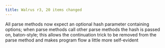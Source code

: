 ```yaml
---
title: Walrus r3, 20 items changed
---
```


All parse methods now expect an optional hash parameter containing options; when parse methods call other parse methods the hash is passed on, baton-style; this allows the continuation trick to be removed from the parse method and makes program flow a little more self-evident
